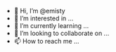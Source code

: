 - 👋 Hi, I’m @emisty
- 👀 I’m interested in ...
- 🌱 I’m currently learning ...
- 💞️ I’m looking to collaborate on ...
- 📫 How to reach me ...

<!---
emisty/emisty is a ✨ special ✨ repository because its `README.md` (this file) appears on your GitHub profile.
You can click the Preview link to take a look at your changes.
--->
